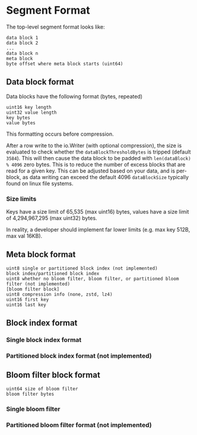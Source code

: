 # Segment Format

The top-level segment format looks like:

```
data block 1
data block 2
...
data block n
meta block
byte offset where meta block starts (uint64)
```

## Data block format

Data blocks have the following format (bytes, repeated)

```
uint16 key length
uint32 value length
key bytes
value bytes
```

This formatting occurs before compression.

After a row write to the io.Writer (with optional compression), the size is evaluated to check whether the `dataBlockThresholdBytes` is tripped (default `3584`). This will then cause the data block to be padded with `len(dataBlock) % 4096` zero bytes. This is to reduce the number of excess blocks that are read for a given key. This can be adjusted based on your data, and is per-block, as data writing can exceed the default 4096 `dataBlockSize` typically found on linux file systems.

### Size limits

Keys have a size limit of 65,535 (max uint16) bytes, values have a size limit of 4,294,967,295 (max uint32) bytes.

In reality, a developer should implement far lower limits (e.g. max key 512B, max val 16KB).

## Meta block format

```
uint8 single or partitioned block index (not implemented)
block index/partitioned block index
uint8 whether no bloom filter, bloom filter, or partitioned bloom filter (not implemented)
[bloom filter block]
uint8 compression info (none, zstd, lz4)
uint16 first key
uint16 last key
```

## Block index format

### Single block index format


### Partitioned block index format (not implemented)

## Bloom filter block format

```
uint64 size of bloom filter
bloom filter bytes
```

### Single bloom filter

### Partitioned bloom filter format (not implemented)